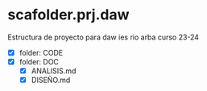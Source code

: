 # scafolder.prj.daw

Estructura de proyecto para daw ies rio arba curso 23-24

- [x] folder: CODE
- [x] folder: DOC
  - [x] ANALISIS.md
  - [x] DISEÑO.md
